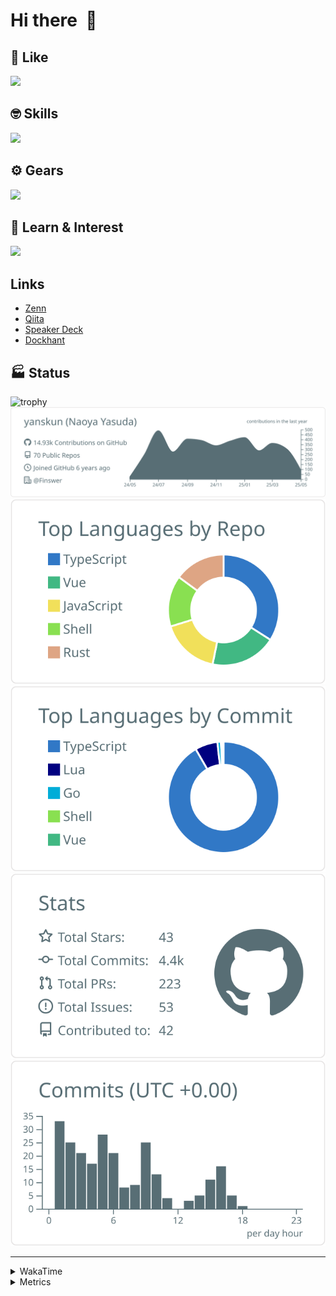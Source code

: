 # Hi there&nbsp; :wave:

## 💌 Like
<img src="https://go-skill-icons.vercel.app/api/icons?i=github" />

## 🤓 Skills
<img src="https://go-skill-icons.vercel.app/api/icons?i=js,ts,vue,nuxtjs,react,nextjs,go,lua,git" />

## ⚙️ Gears
<img src="https://go-skill-icons.vercel.app/api/icons?i=neovim,vscode,githubcopilot,alacritty,tmux" />

## 📖 Learn & Interest
<img src="https://go-skill-icons.vercel.app/api/icons?i=rust,deno,css,zig,playwright,githubactions,storybook,netlify,eslint" />

## Links
- [Zenn](https://zenn.dev/yanskun)
- [Qiita](https://qiita.com/yanskun)
- [Speaker Deck](https://speakerdeck.com/yanskun)
- [Dockhant](https://www.dockhunt.com/users/yanskun)

<!-- https://github.com/ryo-ma/github-profile-trophy -->

## 🏭 Status

<img src="https://github-profile-trophy.vercel.app/?username=yanskun&theme=onedark&row=1" alt="trophy">

<!-- https://github.com/vn7n24fzkq/github-profile-summary-cards -->
<picture>
  <source media="(prefers-color-scheme: dark)" srcset="https://raw.githubusercontent.com/yanskun/yanskun/master/profile-summary-card-output/nord_dark/0-profile-details.svg">
 <img src="https://raw.githubusercontent.com/yanskun/yanskun/master/profile-summary-card-output/default/0-profile-details.svg">
</picture>
<br>
<picture>
  <source media="(prefers-color-scheme: dark)" srcset="https://raw.githubusercontent.com/yanskun/yanskun/master/profile-summary-card-output/nord_dark/1-repos-per-language.svg">
 <img src="https://raw.githubusercontent.com/yanskun/yanskun/master/profile-summary-card-output/default/1-repos-per-language.svg">
</picture>
<picture>
  <source media="(prefers-color-scheme: dark)" srcset="https://raw.githubusercontent.com/yanskun/yanskun/master/profile-summary-card-output/nord_dark/2-most-commit-language.svg">
 <img src="https://raw.githubusercontent.com/yanskun/yanskun/master/profile-summary-card-output/default/2-most-commit-language.svg">
</picture>
<br>
<picture>
  <source media="(prefers-color-scheme: dark)" srcset="https://raw.githubusercontent.com/yanskun/yanskun/master/profile-summary-card-output/nord_dark/3-stats.svg">
 <img src="https://raw.githubusercontent.com/yanskun/yanskun/master/profile-summary-card-output/default/3-stats.svg">
</picture>
<picture>
  <source media="(prefers-color-scheme: dark)" srcset="https://raw.githubusercontent.com/yanskun/yanskun/master/profile-summary-card-output/nord_dark/4-productive-time.svg">
 <img src="https://raw.githubusercontent.com/yanskun/yanskun/master/profile-summary-card-output/default/4-productive-time.svg">
</picture>

---

<details>
  <summary>WakaTime</summary>
<!--START_SECTION:waka-->
![Code Time](http://img.shields.io/badge/Code%20Time-2%2C147%20hrs%2033%20mins-blue)

**🐱 My GitHub Data** 

> 📦 147.9 kB Used in GitHub's Storage 
 > 
> 🏆 1,496 Contributions in the Year 2025
 > 
> 💼 Opted to Hire
 > 
> 📜 130 Public Repositories 
 > 
> 🔑 4 Private Repositories 
 > 
**I'm an Early 🐤** 

```text
🌞 Morning                21641 commits       ████░░░░░░░░░░░░░░░░░░░░░   15.84 % 
🌆 Daytime                82222 commits       ███████████████░░░░░░░░░░   60.18 % 
🌃 Evening                29069 commits       █████░░░░░░░░░░░░░░░░░░░░   21.28 % 
🌙 Night                  3699 commits        █░░░░░░░░░░░░░░░░░░░░░░░░   02.71 % 
```
📅 **I'm Most Productive on Tuesday** 

```text
Monday                   21322 commits       ████░░░░░░░░░░░░░░░░░░░░░   15.61 % 
Tuesday                  30206 commits       ██████░░░░░░░░░░░░░░░░░░░   22.11 % 
Wednesday                28265 commits       █████░░░░░░░░░░░░░░░░░░░░   20.69 % 
Thursday                 25973 commits       █████░░░░░░░░░░░░░░░░░░░░   19.01 % 
Friday                   24638 commits       █████░░░░░░░░░░░░░░░░░░░░   18.03 % 
Saturday                 2343 commits        ░░░░░░░░░░░░░░░░░░░░░░░░░   01.71 % 
Sunday                   3884 commits        █░░░░░░░░░░░░░░░░░░░░░░░░   02.84 % 
```


📊 **This Week I Spent My Time On** 

```text
🕑︎ Time Zone: Asia/Tokyo

💬 Programming Languages: 
TypeScript               23 hrs 49 mins      ██████████████████████░░░   89.72 % 
YAML                     1 hr 6 mins         █░░░░░░░░░░░░░░░░░░░░░░░░   04.17 % 
Other                    45 mins             █░░░░░░░░░░░░░░░░░░░░░░░░   02.86 % 
Protocol Buffer          20 mins             ░░░░░░░░░░░░░░░░░░░░░░░░░   01.29 % 
JSON                     17 mins             ░░░░░░░░░░░░░░░░░░░░░░░░░   01.11 % 

🔥 Editors: 
Neovim                   19 hrs 28 mins      ██████████████████░░░░░░░   73.33 % 
VS Code                  7 hrs 4 mins        ███████░░░░░░░░░░░░░░░░░░   26.67 % 

💻 Operating System: 
Mac                      26 hrs 32 mins      █████████████████████████   100.00 % 
```


 Last Updated on 17/05/2025 05:23:27 UTC
<!--END_SECTION:waka-->
</details>

<details>
  <summary>Metrics</summary>
  <img src="https://github.com/yanskun/yanskun/blob/main/github-metrics.svg" alt="Metrics">
</details>
